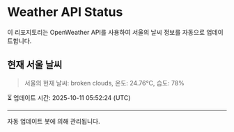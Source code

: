 
# Weather API Status

이 리포지토리는 OpenWeather API를 사용하여 서울의 날씨 정보를 자동으로 업데이트합니다.

## 현재 서울 날씨
> 서울의 현재 날씨: broken clouds, 온도: 24.76°C, 습도: 78%

⏳ 업데이트 시간: 2025-10-11 05:52:24 (UTC)

---
자동 업데이트 봇에 의해 관리됩니다.

